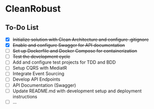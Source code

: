 # CleanRobust

## To-Do List

- [x] ~~Initialize solution with Clean Architecture and configure .gitignore~~
- [x] ~~Enable and configure Swagger for API documentation~~
- [ ] ~~Set up Dockerfile and Docker Compose for containerization~~
- [ ] ~~Test the development cycle~~
- [ ] Add and configure test projects for TDD and BDD
- [ ] Setup CQRS with MediatR
- [ ] Integrate Event Sourcing
- [ ] Develop API Endpoints
- [ ] API Documentation (Swagger)
- [ ] Update README.md with development setup and deployment instructions
- [ ] ... 
